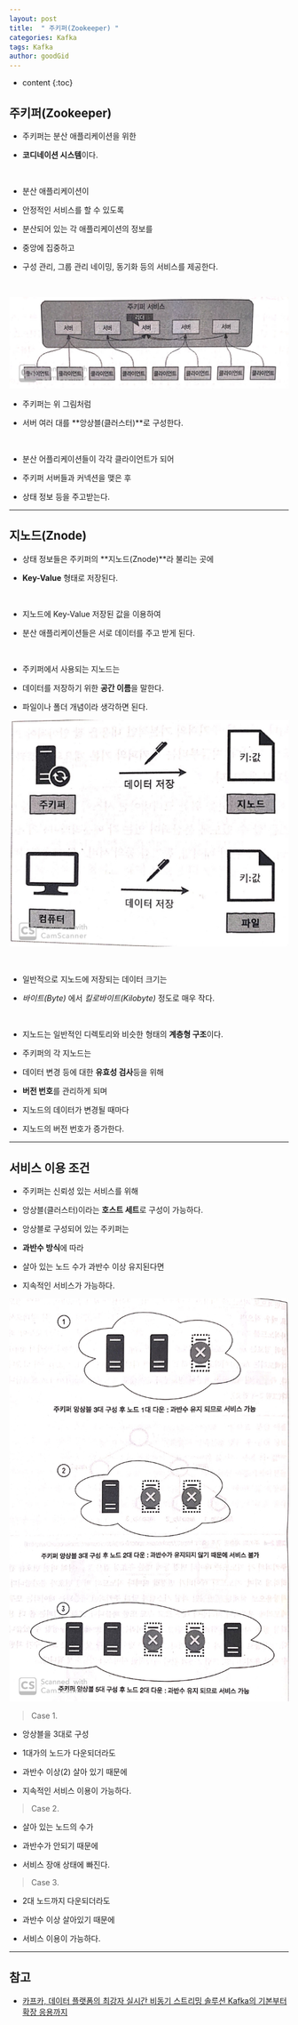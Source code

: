 ```yaml
---
layout: post
title:  " 주키퍼(Zookeeper) "
categories: Kafka
tags: Kafka
author: goodGid
---
```

* content
{:toc}

## 주키퍼(Zookeeper)

* 주키퍼는 분산 애플리케이션을 위한

* **코디네이션 시스템**이다.

<br>

* 분산 애플리케이션이

* 안정적인 서비스를 할 수 있도록

* 분산되어 있는 각 애플리케이션의 정보를

* 중앙에 집중하고 

* 구성 관리, 그룹 관리 네이밍, 동기화 등의 서비스를 제공한다.

<br>

![](/assets/img/kafka/Zookeeper_1.png)

* 주키퍼는 위 그림처럼

* 서버 여러 대를 **앙상블(클러스터)**로 구성한다.

<br>

* 분산 어플리케이션들이 각각 클라이언트가 되어

* 주키퍼 서버들과 커넥션을 맺은 후 

* 상태 정보 등을 주고받는다.






---

## 지노드(Znode)

* 상태 정보들은 주키퍼의 **지노드(Znode)**라 불리는 곳에

* **Key-Value** 형태로 저장된다.

<br>

* 지노드에 Key-Value 저장된 값을 이용하여

* 분산 애플리케이션들은 서로 데이터를 주고 받게 된다.

<br>

* 주키퍼에서 사용되는 지노드는

* 데이터를 저장하기 위한 **공간 이름**을 말한다.

* 파일이나 폴더 개념이라 생각하면 된다.

![](/assets/img/kafka/Zookeeper_2.png)

<br>

* 일반적으로 지노드에 저장되는 데이터 크기는

* *바이트(Byte)* 에서 *킬로바이트(Kilobyte)* 정도로 매우 작다.

<br>

* 지노드는 일반적인 디렉토리와 비슷한 형태의 **계층형 구조**이다.

* 주키퍼의 각 지노드는 

* 데이터 변경 등에 대한 **유효성 검사**등을 위해

* **버전 번호**를 관리하게 되며

* 지노드의 데이터가 변경될 때마다 

* 지노드의 버전 번호가 증가한다.

---

## 서비스 이용 조건 

* 주키퍼는 신뢰성 있는 서비스를 위해

* 앙상블(클러스터)이라는 **호스트 세트**로 구성이 가능하다.

* 앙상블로 구성되어 있는 주키퍼는

* **과반수 방식**에 따라

* 살아 있는 노드 수가 과반수 이상 유지된다면 

* 지속적인 서비스가 가능하다.

![](/assets/img/kafka/Zookeeper_3.png)


> Case 1.

* 앙상블을 3대로 구성

* 1대가의 노드가 다운되더라도

* 과반수 이상(2) 살아 있기 때문에

* 지속적인 서비스 이용이 가능하다.

> Case 2.

* 살아 있는 노드의 수가

* 과반수가 안되기 때문에 

* 서비스 장애 상태에 빠진다.

> Case 3.

* 2대 노드까지 다운되더라도

* 과반수 이상 살아있기 때문에

* 서비스 이용이 가능하다.




---

## 참고

* [카프카, 데이터 플랫폼의 최강자 실시간 비동기 스트리밍 솔루션 Kafka의 기본부터 확장 응용까지](https://book.naver.com/bookdb/book_detail.nhn?bid=13540082)